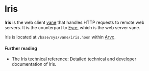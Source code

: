 # Iris

**Iris** is the web client [vane](urbit-docs/glossary/vane) that handles HTTP requests to remote web servers. It is the counterpart to [Eyre](urbit-docs/glossary/eyre), which is the web server vane.

Iris is located at `/base/sys/vane/iris.hoon` within [Arvo](urbit-docs/glossary/arvo).

#### Further reading

- [The Iris technical reference](urbit-docs/system/kernel/iris): Detailed technical and developer documentation of Iris.
